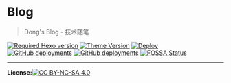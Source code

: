 # Blog
> Dong's Blog - 技术随笔

[![Required Hexo version](https://img.shields.io/badge/hexo-5.4.0-blue?style=flat-square&logo=hexo)](https://hexo.io)
[![Theme Version](https://img.shields.io/badge/NexT-8.6.1-blue?style=flat-square&logo=next)](https://theme-next.js.org)
[![Deploy](https://github.com/rocona/blog/actions/workflows/deploy.yml/badge.svg)](https://github.com/rocona/blog/actions/workflows/deploy.yml)
[![GitHub deployments](https://img.shields.io/github/deployments/rocona/rocona.github.io/github-pages?label=github-pages&logo=github)](https://rocona.github.io)
[![GitHub deployments](https://img.shields.io/github/deployments/rocona/rocona.github.io/Production?label=vercel&logo=vercel)](https://blog.caodong.me)
[![FOSSA Status](https://app.fossa.com/api/projects/git%2Bgithub.com%2Frocona%2Fblog.svg?type=shield)](https://app.fossa.com/projects/git%2Bgithub.com%2Frocona%2FBlog?ref=badge_shield)

-----
**License:**[![CC BY-NC-SA 4.0](https://i.creativecommons.org/l/by-nc-sa/4.0/80x15.png)](https://creativecommons.org/licenses/by-nc-sa/4.0/)

